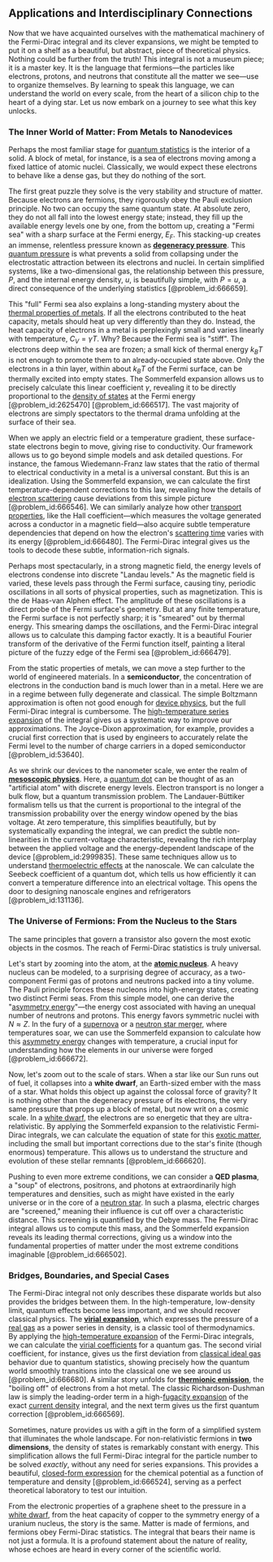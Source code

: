 ## Applications and Interdisciplinary Connections

Now that we have acquainted ourselves with the mathematical machinery of the Fermi-Dirac integral and its clever expansions, we might be tempted to put it on a shelf as a beautiful, but abstract, piece of theoretical physics. Nothing could be further from the truth! This integral is not a museum piece; it is a master key. It is the language that fermions—the particles like electrons, protons, and neutrons that constitute all the matter we see—use to organize themselves. By learning to speak this language, we can understand the world on every scale, from the heart of a silicon chip to the heart of a dying star. Let us now embark on a journey to see what this key unlocks.

### The Inner World of Matter: From Metals to Nanodevices

Perhaps the most familiar stage for [quantum statistics](@article_id:143321) is the interior of a solid. A block of metal, for instance, is a sea of electrons moving among a fixed lattice of atomic nuclei. Classically, we would expect these electrons to behave like a dense gas, but they do nothing of the sort.

The first great puzzle they solve is the very stability and structure of matter. Because electrons are fermions, they rigorously obey the Pauli exclusion principle. No two can occupy the same quantum state. At absolute zero, they do not all fall into the lowest energy state; instead, they fill up the available energy levels one by one, from the bottom up, creating a "Fermi sea" with a sharp surface at the Fermi energy, $E_F$. This stacking-up creates an immense, relentless pressure known as **[degeneracy pressure](@article_id:141491)**. This [quantum pressure](@article_id:153649) is what prevents a solid from collapsing under the electrostatic attraction between its electrons and nuclei. In certain simplified systems, like a two-dimensional gas, the relationship between this pressure, $P$, and the internal energy density, $u$, is beautifully simple, with $P=u$, a direct consequence of the underlying statistics [@problem_id:666659].

This "full" Fermi sea also explains a long-standing mystery about the [thermal properties of metals](@article_id:274076). If all the electrons contributed to the heat capacity, metals should heat up very differently than they do. Instead, the heat capacity of electrons in a metal is perplexingly small and varies linearly with temperature, $C_V = \gamma T$. Why? Because the Fermi sea is "stiff". The electrons deep within the sea are frozen; a small kick of thermal energy $k_B T$ is not enough to promote them to an already-occupied state above. Only the electrons in a thin layer, within about $k_B T$ of the Fermi surface, can be thermally excited into empty states. The Sommerfeld expansion allows us to precisely calculate this linear coefficient $\gamma$, revealing it to be directly proportional to the [density of states](@article_id:147400) at the Fermi energy [@problem_id:2625470] [@problem_id:666517]. The vast majority of electrons are simply spectators to the thermal drama unfolding at the surface of their sea.

When we apply an electric field or a temperature gradient, these surface-state electrons begin to move, giving rise to conductivity. Our framework allows us to go beyond simple models and ask detailed questions. For instance, the famous Wiedemann-Franz law states that the ratio of thermal to electrical conductivity in a metal is a universal constant. But this is an idealization. Using the Sommerfeld expansion, we can calculate the first temperature-dependent corrections to this law, revealing how the details of [electron scattering](@article_id:158529) cause deviations from this simple picture [@problem_id:666546]. We can similarly analyze how other [transport properties](@article_id:202636), like the Hall coefficient—which measures the voltage generated across a conductor in a magnetic field—also acquire subtle temperature dependencies that depend on how the electron's [scattering time](@article_id:272485) varies with its energy [@problem_id:666480]. The Fermi-Dirac integral gives us the tools to decode these subtle, information-rich signals.

Perhaps most spectacularly, in a strong magnetic field, the energy levels of electrons condense into discrete "Landau levels." As the magnetic field is varied, these levels pass through the Fermi surface, causing tiny, periodic oscillations in all sorts of physical properties, such as magnetization. This is the de Haas-van Alphen effect. The amplitude of these oscillations is a direct probe of the Fermi surface's geometry. But at any finite temperature, the Fermi surface is not perfectly sharp; it is "smeared" out by thermal energy. This smearing damps the oscillations, and the Fermi-Dirac integral allows us to calculate this damping factor exactly. It is a beautiful Fourier transform of the derivative of the Fermi function itself, painting a literal picture of the fuzzy edge of the Fermi sea [@problem_id:666479].

From the static properties of metals, we can move a step further to the world of engineered materials. In a **semiconductor**, the concentration of electrons in the conduction band is much lower than in a metal. Here we are in a regime between fully degenerate and classical. The simple Boltzmann approximation is often not good enough for [device physics](@article_id:179942), but the full Fermi-Dirac integral is cumbersome. The [high-temperature series expansion](@article_id:149205) of the integral gives us a systematic way to improve our approximations. The Joyce-Dixon approximation, for example, provides a crucial first correction that is used by engineers to accurately relate the Fermi level to the number of charge carriers in a doped semiconductor [@problem_id:53640].

As we shrink our devices to the nanometer scale, we enter the realm of **[mesoscopic physics](@article_id:137921)**. Here, a [quantum dot](@article_id:137542) can be thought of as an "artificial atom" with discrete energy levels. Electron transport is no longer a bulk flow, but a quantum transmission problem. The Landauer-Büttiker formalism tells us that the current is proportional to the integral of the transmission probability over the energy window opened by the bias voltage. At zero temperature, this simplifies beautifully, but by systematically expanding the integral, we can predict the subtle non-linearities in the current-voltage characteristic, revealing the rich interplay between the applied voltage and the energy-dependent landscape of the device [@problem_id:2999835]. These same techniques allow us to understand [thermoelectric effects](@article_id:140741) at the nanoscale. We can calculate the Seebeck coefficient of a quantum dot, which tells us how efficiently it can convert a temperature difference into an electrical voltage. This opens the door to designing nanoscale engines and refrigerators [@problem_id:131136].

### The Universe of Fermions: From the Nucleus to the Stars

The same principles that govern a transistor also govern the most exotic objects in the cosmos. The reach of Fermi-Dirac statistics is truly universal.

Let's start by zooming into the atom, at the **[atomic nucleus](@article_id:167408)**. A heavy nucleus can be modeled, to a surprising degree of accuracy, as a two-component Fermi gas of protons and neutrons packed into a tiny volume. The Pauli principle forces these nucleons into high-energy states, creating two distinct Fermi seas. From this simple model, one can derive the "[asymmetry energy](@article_id:159562)"—the energy cost associated with having an unequal number of neutrons and protons. This energy favors symmetric nuclei with $N \approx Z$. In the fury of a [supernova](@article_id:158957) or a [neutron star merger](@article_id:159923), where temperatures soar, we can use the Sommerfeld expansion to calculate how this [asymmetry energy](@article_id:159562) changes with temperature, a crucial input for understanding how the elements in our universe were forged [@problem_id:666672].

Now, let's zoom out to the scale of stars. When a star like our Sun runs out of fuel, it collapses into a **white dwarf**, an Earth-sized ember with the mass of a star. What holds this object up against the colossal force of gravity? It is nothing other than the degeneracy pressure of its electrons, the very same pressure that props up a block of metal, but now writ on a cosmic scale. In a [white dwarf](@article_id:146102), the electrons are so energetic that they are ultra-relativistic. By applying the Sommerfeld expansion to the relativistic Fermi-Dirac integrals, we can calculate the equation of state for this [exotic matter](@article_id:199166), including the small but important corrections due to the star's finite (though enormous) temperature. This allows us to understand the structure and evolution of these stellar remnants [@problem_id:666620].

Pushing to even more extreme conditions, we can consider a **QED plasma**, a "soup" of electrons, positrons, and photons at extraordinarily high temperatures and densities, such as might have existed in the early universe or in the core of a [neutron star](@article_id:146765). In such a plasma, electric charges are "screened," meaning their influence is cut off over a characteristic distance. This screening is quantified by the Debye mass. The Fermi-Dirac integral allows us to compute this mass, and the Sommerfeld expansion reveals its leading thermal corrections, giving us a window into the fundamental properties of matter under the most extreme conditions imaginable [@problem_id:666502].

### Bridges, Boundaries, and Special Cases

The Fermi-Dirac integral not only describes these disparate worlds but also provides the bridges between them. In the high-temperature, low-density limit, quantum effects become less important, and we should recover classical physics. The **[virial expansion](@article_id:144348)**, which expresses the pressure of a [real gas](@article_id:144749) as a power series in density, is a classic tool of thermodynamics. By applying the [high-temperature expansion](@article_id:139709) of the Fermi-Dirac integrals, we can calculate the [virial coefficients](@article_id:146193) for a quantum gas. The second virial coefficient, for instance, gives us the first deviation from [classical ideal gas](@article_id:155667) behavior due to quantum statistics, showing precisely how the quantum world smoothly transitions into the classical one we see around us [@problem_id:666680]. A similar story unfolds for **[thermionic emission](@article_id:137539)**, the "boiling off" of electrons from a hot metal. The classic Richardson-Dushman law is simply the leading-order term in a high-[fugacity expansion](@article_id:198131) of the exact [current density](@article_id:190196) integral, and the next term gives us the first quantum correction [@problem_id:666569].

Sometimes, nature provides us with a gift in the form of a simplified system that illuminates the whole landscape. For non-relativistic fermions in **two dimensions**, the density of states is remarkably constant with energy. This simplification allows the full Fermi-Dirac integral for the particle number to be solved *exactly*, without any need for series expansions. This provides a beautiful, [closed-form expression](@article_id:266964) for the chemical potential as a function of temperature and density [@problem_id:666524], serving as a perfect theoretical laboratory to test our intuition.

From the electronic properties of a graphene sheet to the pressure in a [white dwarf](@article_id:146102), from the heat capacity of copper to the symmetry energy of a uranium nucleus, the story is the same. Matter is made of fermions, and fermions obey Fermi-Dirac statistics. The integral that bears their name is not just a formula. It is a profound statement about the nature of reality, whose echoes are heard in every corner of the scientific world.